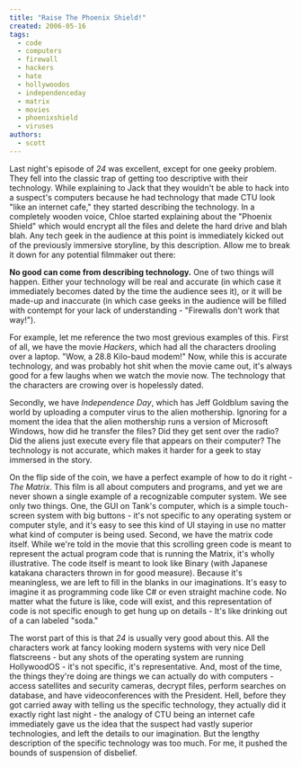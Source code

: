 ```yaml
---
title: "Raise The Phoenix Shield!"
created: 2006-05-16
tags: 
  - code
  - computers
  - firewall
  - hackers
  - hate
  - hollywoodos
  - independenceday
  - matrix
  - movies
  - phoenixshield
  - viruses
authors: 
  - scott
---
```


Last night's episode of _24_ was excellent, except for one geeky problem. They fell into the classic trap of getting too descriptive with their technology. While explaining to Jack that they wouldn't be able to hack into a suspect's computers because he had technology that made CTU look "like an internet cafe," they started describing the technology. In a completely wooden voice, Chloe started explaining about the "Phoenix Shield" which would encrypt all the files and delete the hard drive and blah blah. Any tech geek in the audience at this point is immediately kicked out of the previously immersive storyline, by this description. Allow me to break it down for any potential filmmaker out there:

**No good can come from describing technology.** One of two things will happen. Either your technology will be real and accurate (in which case it immediately becomes dated by the time the audience sees it), or it will be made-up and inaccurate (in which case geeks in the audience will be filled with contempt for your lack of understanding - "Firewalls don't work that way!").

For example, let me reference the two most grevious examples of this. First of all, we have the movie _Hackers_, which had all the characters drooling over a laptop. "Wow, a 28.8 Kilo-baud modem!" Now, while this is accurate technology, and was probably hot shit when the movie came out, it's always good for a few laughs when we watch the movie now. The technology that the characters are crowing over is hopelessly dated.

Secondly, we have _Independence Day_, which has Jeff Goldblum saving the world by uploading a computer virus to the alien mothership. Ignoring for a moment the idea that the alien mothership runs a version of Microsoft Windows, how did he transfer the files? Did they get sent over the radio? Did the aliens just execute every file that appears on their computer? The technology is not accurate, which makes it harder for a geek to stay immersed in the story.

On the flip side of the coin, we have a perfect example of how to do it right - _The Matrix_. This film is all about computers and programs, and yet we are never shown a single example of a recognizable computer system. We see only two things. One, the GUI on Tank's computer, which is a simple touch-screen system with big buttons - it's not specific to any operating system or computer style, and it's easy to see this kind of UI staying in use no matter what kind of computer is being used. Second, we have the matrix code itself. While we're told in the movie that this scrolling green code is meant to represent the actual program code that is running the Matrix, it's wholly illustrative. The code itself is meant to look like Binary (with Japanese katakana characters thrown in for good measure). Because it's meaningless, we are left to fill in the blanks in our imaginations. It's easy to imagine it as programming code like C# or even straight machine code. No matter what the future is like, code will exist, and this representation of code is not specific enough to get hung up on details - It's like drinking out of a can labeled "soda."

The worst part of this is that _24_ is usually very good about this. All the characters work at fancy looking modern systems with very nice Dell flatscreens - but any shots of the operating system are running HollywoodOS - it's not specific, it's representative. And, most of the time, the things they're doing are things we can actually do with computers - access satellites and security cameras, decrypt files, perform searches on database, and have videoconferences with the President. Hell, before they got carried away with telling us the specific technology, they actually did it exactly right last night - the analogy of CTU being an internet cafe immediately gave us the idea that the suspect had vastly superior technologies, and left the details to our imagination. But the lengthy description of the specific technology was too much. For me, it pushed the bounds of suspension of disbelief.
